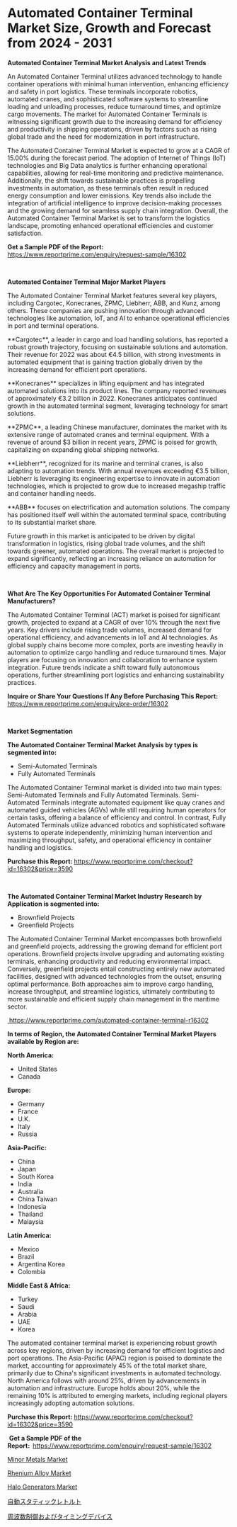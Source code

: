 <p><h1>Automated Container Terminal Market Size, Growth and Forecast from 2024 - 2031</h1></p><p><strong>Automated Container Terminal Market Analysis and Latest Trends</strong></p>
<p><p>An Automated Container Terminal utilizes advanced technology to handle container operations with minimal human intervention, enhancing efficiency and safety in port logistics. These terminals incorporate robotics, automated cranes, and sophisticated software systems to streamline loading and unloading processes, reduce turnaround times, and optimize cargo movements. The market for Automated Container Terminals is witnessing significant growth due to the increasing demand for efficiency and productivity in shipping operations, driven by factors such as rising global trade and the need for modernization in port infrastructure.</p><p>The Automated Container Terminal Market is expected to grow at a CAGR of 15.00% during the forecast period. The adoption of Internet of Things (IoT) technologies and Big Data analytics is further enhancing operational capabilities, allowing for real-time monitoring and predictive maintenance. Additionally, the shift towards sustainable practices is propelling investments in automation, as these terminals often result in reduced energy consumption and lower emissions. Key trends also include the integration of artificial intelligence to improve decision-making processes and the growing demand for seamless supply chain integration. Overall, the Automated Container Terminal Market is set to transform the logistics landscape, promoting enhanced operational efficiencies and customer satisfaction.</p></p>
<p><strong>Get a Sample PDF of the Report:&nbsp;</strong> <a href="https://www.reportprime.com/enquiry/request-sample/16302">https://www.reportprime.com/enquiry/request-sample/16302</a></p>
<p>&nbsp;</p>
<p><strong>Automated Container Terminal Major Market Players</strong></p>
<p><p>The Automated Container Terminal Market features several key players, including Cargotec, Konecranes, ZPMC, Liebherr, ABB, and Kunz, among others. These companies are pushing innovation through advanced technologies like automation, IoT, and AI to enhance operational efficiencies in port and terminal operations.</p><p>**Cargotec**, a leader in cargo and load handling solutions, has reported a robust growth trajectory, focusing on sustainable solutions and automation. Their revenue for 2022 was about €4.5 billion, with strong investments in automated equipment that is gaining traction globally driven by the increasing demand for efficient port operations.</p><p>**Konecranes** specializes in lifting equipment and has integrated automated solutions into its product lines. The company reported revenues of approximately €3.2 billion in 2022. Konecranes anticipates continued growth in the automated terminal segment, leveraging technology for smart solutions.</p><p>**ZPMC**, a leading Chinese manufacturer, dominates the market with its extensive range of automated cranes and terminal equipment. With a revenue of around $3 billion in recent years, ZPMC is poised for growth, capitalizing on expanding global shipping networks.</p><p>**Liebherr**, recognized for its marine and terminal cranes, is also adapting to automation trends. With annual revenues exceeding €3.5 billion, Liebherr is leveraging its engineering expertise to innovate in automation technologies, which is projected to grow due to increased megaship traffic and container handling needs.</p><p>**ABB** focuses on electrification and automation solutions. The company has positioned itself well within the automated terminal space, contributing to its substantial market share.</p><p>Future growth in this market is anticipated to be driven by digital transformation in logistics, rising global trade volumes, and the shift towards greener, automated operations. The overall market is projected to expand significantly, reflecting an increasing reliance on automation for efficiency and capacity management in ports.</p></p>
<p>&nbsp;</p>
<p><strong>What Are The Key Opportunities For Automated Container Terminal Manufacturers?</strong></p>
<p><p>The Automated Container Terminal (ACT) market is poised for significant growth, projected to expand at a CAGR of over 10% through the next five years. Key drivers include rising trade volumes, increased demand for operational efficiency, and advancements in IoT and AI technologies. As global supply chains become more complex, ports are investing heavily in automation to optimize cargo handling and reduce turnaround times. Major players are focusing on innovation and collaboration to enhance system integration. Future trends indicate a shift toward fully autonomous operations, further streamlining port logistics and enhancing sustainability practices.</p></p>
<p><strong>Inquire or Share Your Questions If Any Before Purchasing This Report:</strong> <a href="https://www.reportprime.com/enquiry/pre-order/16302">https://www.reportprime.com/enquiry/pre-order/16302</a></p>
<p>&nbsp;</p>
<p><strong>Market Segmentation</strong></p>
<p><strong>The Automated Container Terminal Market Analysis by types is segmented into:</strong></p>
<p><ul><li>Semi-Automated Terminals</li><li>Fully Automated Terminals</li></ul></p>
<p><p>The Automated Container Terminal market is divided into two main types: Semi-Automated Terminals and Fully Automated Terminals. Semi-Automated Terminals integrate automated equipment like quay cranes and automated guided vehicles (AGVs) while still requiring human operators for certain tasks, offering a balance of efficiency and control. In contrast, Fully Automated Terminals utilize advanced robotics and sophisticated software systems to operate independently, minimizing human intervention and maximizing throughput, safety, and operational efficiency in container handling and logistics.</p></p>
<p><strong>Purchase this Report:&nbsp;</strong><a href="https://www.reportprime.com/checkout?id=16302&price=3590">https://www.reportprime.com/checkout?id=16302&price=3590</a></p>
<p>&nbsp;</p>
<p><strong>The Automated Container Terminal Market Industry Research by Application is segmented into:</strong></p>
<p><ul><li>Brownfield Projects</li><li>Greenfield Projects</li></ul></p>
<p><p>The Automated Container Terminal Market encompasses both brownfield and greenfield projects, addressing the growing demand for efficient port operations. Brownfield projects involve upgrading and automating existing terminals, enhancing productivity and reducing environmental impact. Conversely, greenfield projects entail constructing entirely new automated facilities, designed with advanced technologies from the outset, ensuring optimal performance. Both approaches aim to improve cargo handling, increase throughput, and streamline logistics, ultimately contributing to more sustainable and efficient supply chain management in the maritime sector.</p></p>
<p><a href="https://www.reportprime.com/automated-container-terminal-r16302">&nbsp;https://www.reportprime.com/automated-container-terminal-r16302</a></p>
<p><strong>In terms of Region, the Automated Container Terminal Market Players available by Region are:</strong></p>
<p>
    <p> <strong> North America: </strong>
        <ul>
            <li>United States</li>
            <li>Canada</li>
        </ul>
        </p> 
    <p> <strong> Europe: </strong>
        <ul>
            <li>Germany</li>
            <li>France</li>
            <li>U.K.</li>
            <li>Italy</li>
            <li>Russia</li>
        </ul>
        </p> 
    <p> <strong> Asia-Pacific: </strong>
        <ul>
            <li>China</li>
            <li>Japan</li>
            <li>South Korea</li>
            <li>India</li>
            <li>Australia</li>
            <li>China Taiwan</li>
            <li>Indonesia</li>
            <li>Thailand</li>
            <li>Malaysia</li>
        </ul>
        </p> 
    <p> <strong> Latin America: </strong>
        <ul>
            <li>Mexico</li>
            <li>Brazil</li>
            <li>Argentina Korea</li>
            <li>Colombia</li>
        </ul>
        </p> 
    <p> <strong> Middle East & Africa: </strong>
        <ul>
            <li>Turkey</li>
            <li>Saudi</li>
            <li>Arabia</li>
            <li>UAE</li>
            <li>Korea</li>
        </ul>
    </p>
    </p>
<p><p>The automated container terminal market is experiencing robust growth across key regions, driven by increasing demand for efficient logistics and port operations. The Asia-Pacific (APAC) region is poised to dominate the market, accounting for approximately 45% of the total market share, primarily due to China's significant investments in automated technology. North America follows with around 25%, driven by advancements in automation and infrastructure. Europe holds about 20%, while the remaining 10% is attributed to emerging markets, including regional players increasingly adopting automation solutions.</p></p>
<p><strong>Purchase this Report: </strong><a href="https://www.reportprime.com/checkout?id=16302&price=3590">https://www.reportprime.com/checkout?id=16302&price=3590</a></p>
<p>&nbsp;<strong>Get a Sample PDF of the Report:&nbsp;&nbsp;</strong><a href="https://www.reportprime.com/enquiry/request-sample/16302">https://www.reportprime.com/enquiry/request-sample/16302</a></p>
<p><strong></strong></p>
<p><p><a href="https://medium.com/@ruth.macdonald08580/the-minor-metals-market-insights-report-offers-an-in-depth-and-thorough-analysis-of-the-market-7e092d33e5c3">Minor Metals Market</a></p><p><a href="https://medium.com/@ruth.macdonald08580/this-report-aims-to-provide-a-comprehensive-presentation-of-the-global-market-for-rhenium-alloy-15b2dc61492a">Rhenium Alloy Market</a></p><p><a href="https://www.linkedin.com/pulse/booming-halo-generators-market-sector-analysis-growth-bdilf?trackingId=Im3p9dsSTYuvZxkXU7nmqg%3D%3D">Halo Generators Market</a></p><p><a href="https://medium.com/@sheilabruen2023/automatic-static-retorts-market-%E3%81%AE%E3%82%B0%E3%83%AD%E3%83%BC%E3%83%90%E3%83%AB%E5%B8%82%E5%A0%B4%E6%A6%82%E8%A6%81%E3%81%AF-%E4%B8%96%E7%95%8C%E3%81%8A%E3%82%88%E3%81%B3%E4%B8%BB%E8%A6%81%E5%B8%82%E5%A0%B4%E3%81%AB%E3%81%8A%E3%81%91%E3%82%8B%E6%A5%AD%E7%95%8C%E3%81%AB%E5%BD%B1%E9%9F%BF%E3%82%92%E4%B8%8E%E3%81%88%E3%82%8B%E4%B8%BB%E8%A6%81%E3%81%AA%E3%83%88%E3%83%AC%E3%83%B3%E3%83%89%E3%81%AB%E3%81%A4%E3%81%84%E3%81%A6-%E7%8B%AC%E8%87%AA%E3%81%AE%E8%A6%96%E7%82%B9%E3%82%92%E6%8F%90%E4%BE%9B%E3%81%97%E3%81%BE%E3%81%99-e92e19aaaaa2">自動スタティックレトルト</a></p><p><a href="https://medium.com/@randallrunte2023/frequency-control-and-timing-devices-market-%E3%81%AF-%E3%82%B3%E3%82%B9%E3%83%88%E7%AE%A1%E7%90%86%E3%81%A8%E5%8A%B9%E7%8E%87%E5%90%91%E4%B8%8A%E3%82%92%E5%84%AA%E5%85%88%E3%81%97%E3%81%BE%E3%81%99-%E3%81%95%E3%82%89%E3%81%AB-%E5%A0%B1%E5%91%8A%E6%9B%B8%E3%81%AF%E5%B8%82%E5%A0%B4%E3%81%AE%E9%9C%80%E8%A6%81%E9%9D%A2%E3%81%A8%E4%BE%9B%E7%B5%A6%E9%9D%A2%E3%81%AE%E4%B8%A1%E6%96%B9%E3%82%92%E3%82%AB%E3%83%90%E3%83%BC%E3%81%97%E3%81%A6%E3%81%84%E3%81%BE%E3%81%99-91543edcad0f">周波数制御およびタイミングデバイス</a></p></p>